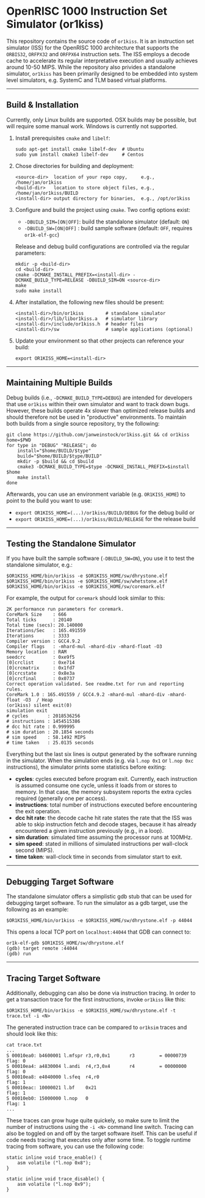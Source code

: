 # OpenRISC 1000 Instruction Set Simulator (or1kiss)

This repository contains the source code of `or1kiss`. It is an instruction
set simulator (ISS) for the OpenRISC 1000 architecture that supports the
`ORBIS32`, `ORFPX32` and `ORFPX64` instruction sets. The ISS employs a
decode cache to accelerate its regular interpretative execution and usually
achieves around 10-50 MIPS. While the repository also privides a standalone
simulator, `or1kiss` has been primarily designed to be embedded into system
level simulators, e.g. SystemC and TLM based virtual platforms.

----
## Build & Installation
Currently, only Linux builds are supported. OSX builds may be possible, but
will require some manual work. Windows is currently not supported.

1. Install prerequisites `cmake` and `libelf`:
    ```
    sudo apt-get install cmake libelf-dev  # Ubuntu
    sudo yum install cmake3 libelf-dev     # Centos
    ```

2. Chose directories for building and deployment:
    ```
    <source-dir>  location of your repo copy,     e.g., /home/jan/or1kiss
    <build-dir>   location to store object files, e.g., /home/jan/or1kiss/BUILD
    <install-dir> output directory for binaries,  e.g., /opt/or1kiss
    ```

3. Configure and build the project using `cmake`. Two config options exist:
    * `-DBUILD_SIM=[ON|OFF]`: build the standalone simulator (default: `ON`)
    * `-DBUILD_SW=[ON|OFF]` : build sample software (default: `OFF`,
                              requires `or1k-elf-gcc`)

   Release and debug build configurations are controlled via the regular
   parameters:
    ```
    mkdir -p <build-dir>
    cd <build-dir>
    cmake -DCMAKE_INSTALL_PREFIX=<install-dir> -DCMAKE_BUILD_TYPE=RELEASE -DBUILD_SIM=ON <source-dir>
    make
    sudo make install
    ```

4. After installation, the following new files should be present:
    ```
    <install-dir>/bin/or1kiss        # standalone simulator
    <install-dir>/lib/libor1kiss.a   # simulator library
    <install-dir>/include/or1kiss.h  # header files
    <install-dir>/sw                 # sample applications (optional)
    ```

5. Update your environment so that other projects can reference your build:
    ```
    export OR1KISS_HOME=<install-dir>
    ```

----
## Maintaining Multiple Builds
Debug builds (i.e., `-DCMAKE_BUILD_TYPE=DEBUG`) are intended for developers
that use `or1kiss` within their own simulator and want to track down bugs.
However, these builds operate 4x slower than optimized release builds and
should therefore not be used in "productive" environments. To maintain both
builds from a single source repository, try the following:
```
git clone https://github.com/janweinstock/or1kiss.git && cd or1kiss
home=$PWD
for type in "DEBUG" "RELEASE"; do
    install="$home/BUILD/$type"
    build="$home/BUILD/$type/BUILD"
    mkdir -p $build && cd $build
    cmake3 -DCMAKE_BUILD_TYPE=$type -DCMAKE_INSTALL_PREFIX=$install $home
    make install
done
```
Afterwards, you can use an environment variable (e.g. `OR1KISS_HOME`) to point
to the build you want to use:
* `export OR1KISS_HOME=(...)/or1kiss/BUILD/DEBUG` for the debug build or
* `export OR1KISS_HOME=(...)/or1kiss/BUILD/RELEASE` for the release build

----
## Testing the Standalone Simulator
If you have built the sample software (`-DBUILD_SW=ON`), you use it to test the
standalone simulator, e.g.:
```
$OR1KISS_HOME/bin/or1kiss -e $OR1KISS_HOME/sw/dhrystone.elf
$OR1KISS_HOME/bin/or1kiss -e $OR1KISS_HOME/sw/whetstone.elf
$OR1KISS_HOME/bin/or1kiss -e $OR1KISS_HOME/sw/coremark.elf
```
For example, the output for `coremark` should look similar to this:
```
2K performance run parameters for coremark.
CoreMark Size    : 666
Total ticks      : 20140
Total time (secs): 20.140000
Iterations/Sec   : 165.491559
Iterations       : 3333
Compiler version : GCC4.9.2
Compiler flags   : -mhard-mul -mhard-div -mhard-float -O3 
Memory location  : RAM
seedcrc          : 0xe9f5
[0]crclist       : 0xe714
[0]crcmatrix     : 0x1fd7
[0]crcstate      : 0x8e3a
[0]crcfinal      : 0x0737
Correct operation validated. See readme.txt for run and reporting rules.
CoreMark 1.0 : 165.491559 / GCC4.9.2 -mhard-mul -mhard-div -mhard-float -O3  / Heap
(or1kiss) silent exit(0)
simulation exit
# cycles       : 2018536256
# instructions : 1454515386
# dcc hit rate : 0.999995
# sim duration : 20.1854 seconds
# sim speed    : 58.1492 MIPS
# time taken   : 25.0135 seconds
```
Everything but the last six lines is output generated by the software running
in the simulator. When the simulation ends (e.g. via `l.nop 0x1` or `l.nop 0xc`
instructions), the simulator prints some statistics before exiting:
* **cycles**: cycles executed before program exit. Currently, each instruction
is assumed consume one cycle, unless it loads from or stores to memory. In that
case, the memory subsystem reports the extra cycles required (generally one per
access).
* **instructions**: total number of instructions executed before encountering
the exit operation.
* **dcc hit rate**: the decode cache hit rate states the rate that the ISS was
able to skip instruction fetch and decode stages, because it has already
encountered a given instruction previously (e.g., in a loop).
* **sim duration**: simulated time assuming the processor runs at 100MHz.
* **sim speed**: stated in millions of simulated instructions per wall-clock
second (MIPS).
* **time taken**: wall-clock time in seconds from simulator start to exit.

----
## Debugging Target Software
The standalone simulator offers a simplistic gdb stub that can be used for
debugging target software. To run the simulator as a gdb target, use the
following as an example:

```
$OR1KISS_HOME/bin/or1kiss -e $OR1KISS_HOME/sw/dhrystone.elf -p 44044
```
This opens a local TCP port on `localhost:44044` that GDB can connect to:
```
or1k-elf-gdb $OR1KISS_HOME/sw/dhrystone.elf
(gdb) target remote :44044
(gdb) run
```

----
## Tracing Target Software
Additionally, debugging can also be done via instruction tracing. In order to
get a transaction trace for the first <N> instructions, invoke `or1kiss` like
this:
```
$OR1KISS_HOME/bin/or1kiss -e $OR1KISS_HOME/sw/dhrystone.elf -t trace.txt -i <N>
```
The generated instruction trace can be compared to `or1ksim` traces and should
look like this:
```
cat trace.txt
...
S 00010ea0: b4600001 l.mfspr r3,r0,0x1       r3         = 00000739  flag: 0
S 00010ea4: a4830004 l.andi  r4,r3,0x4       r4         = 00000000  flag: 0
S 00010ea8: e4040000 l.sfeq  r4,r0                                  flag: 1
S 00010eac: 10000021 l.bf    0x21                                   flag: 1
S 00010eb0: 15000000 l.nop   0                                      flag: 1
...
```

These traces can grow huge quite quickely, so make sure to limit the number of
instructions using the `-i <N>` command line switch. Tracing can also be
toggled on and off by the target software itself. This can be useful if code
needs tracing that executes only after some time. To toggle runtime tracing
from software, you can use the following code:
```
static inline void trace_enable() {
    asm volatile ("l.nop 0x8");
}

static inline void trace_disable() {
    asm volatile ("l.nop 0x9");
}
```